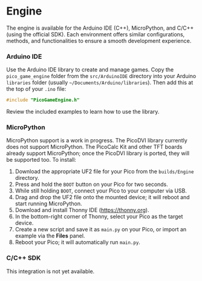 # Engine

The engine is available for the Arduino IDE (C++), MicroPython, and C/C++ (using the official SDK). Each environment offers similar configurations, methods, and functionalities to ensure a smooth development experience.

### Arduino IDE

Use the Arduino IDE library to create and manage games. Copy the `pico_game_engine` folder from the `src/ArduinoIDE` directory into your Arduino `libraries` folder (usually `~/Documents/Arduino/libraries`). Then add this at the top of your `.ino` file:

```cpp
#include "PicoGameEngine.h"
```

Review the included examples to learn how to use the library.

### MicroPython

MicroPython support is a work in progress. The PicoDVI library currently does not support MicroPython. The PicoCalc Kit and other TFT boards already support MicroPython; once the PicoDVI library is ported, they will be supported too. To install:

1. Download the appropriate UF2 file for your Pico from the `builds/Engine` directory.  
2. Press and hold the `BOOT` button on your Pico for two seconds.  
3. While still holding `BOOT`, connect your Pico to your computer via USB.  
4. Drag and drop the UF2 file onto the mounted device; it will reboot and start running MicroPython.  
5. Download and install Thonny IDE (https://thonny.org).  
6. In the bottom-right corner of Thonny, select your Pico as the target device.  
7. Create a new script and save it as `main.py` on your Pico, or import an example via the **Files** panel.  
8. Reboot your Pico; it will automatically run `main.py`.

### C/C++ SDK

This integration is not yet available.